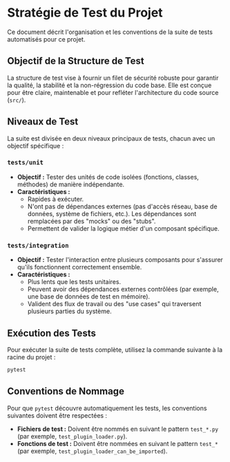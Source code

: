 # Stratégie de Test du Projet

Ce document décrit l'organisation et les conventions de la suite de tests automatisés pour ce projet.

## Objectif de la Structure de Test

La structure de test vise à fournir un filet de sécurité robuste pour garantir la qualité, la stabilité et la non-régression du code base. Elle est conçue pour être claire, maintenable et pour refléter l'architecture du code source (`src/`).

## Niveaux de Test

La suite est divisée en deux niveaux principaux de tests, chacun avec un objectif spécifique :

### `tests/unit`

*   **Objectif :** Tester des unités de code isolées (fonctions, classes, méthodes) de manière indépendante.
*   **Caractéristiques :**
    *   Rapides à exécuter.
    *   N'ont pas de dépendances externes (pas d'accès réseau, base de données, système de fichiers, etc.). Les dépendances sont remplacées par des "mocks" ou des "stubs".
    *   Permettent de valider la logique métier d'un composant spécifique.

### `tests/integration`

*   **Objectif :** Tester l'interaction entre plusieurs composants pour s'assurer qu'ils fonctionnent correctement ensemble.
*   **Caractéristiques :**
    *   Plus lents que les tests unitaires.
    *   Peuvent avoir des dépendances externes contrôlées (par exemple, une base de données de test en mémoire).
    *   Valident des flux de travail ou des "use cases" qui traversent plusieurs parties du système.

## Exécution des Tests

Pour exécuter la suite de tests complète, utilisez la commande suivante à la racine du projet :

```bash
pytest
```

## Conventions de Nommage

Pour que `pytest` découvre automatiquement les tests, les conventions suivantes doivent être respectées :

*   **Fichiers de test :** Doivent être nommés en suivant le pattern `test_*.py` (par exemple, `test_plugin_loader.py`).
*   **Fonctions de test :** Doivent être nommées en suivant le pattern `test_*` (par exemple, `test_plugin_loader_can_be_imported`).